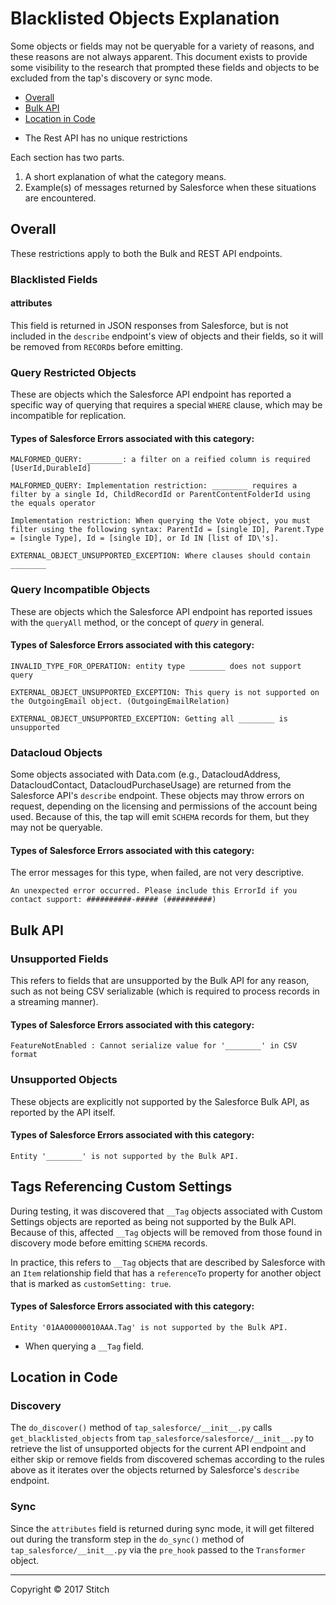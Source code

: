 # Blacklisted Objects Explanation

Some objects or fields may not be queryable for a variety of reasons, and these reasons are not always apparent. This document exists to provide some visibility to the research that prompted these fields and objects to be excluded from the tap's discovery or sync mode.

- [Overall](#overall)
- [Bulk API](#bulk-api)
- [Location in Code](#location-in-code)

* The Rest API has no unique restrictions

Each section has two parts.
1. A short explanation of what the category means.
2. Example(s) of messages returned by Salesforce when these situations are encountered.

## Overall

These restrictions apply to both the Bulk and REST API endpoints.

### Blacklisted Fields

#### attributes
This field is returned in JSON responses from Salesforce, but is not included in the `describe` endpoint's view of objects and their fields, so it will be removed from `RECORD`s before emitting.

### Query Restricted Objects

These are objects which the Salesforce API endpoint has reported a specific way of querying that requires a special `WHERE` clause, which may be incompatible for replication.

#### Types of Salesforce Errors associated with this category:

```
MALFORMED_QUERY: ________: a filter on a reified column is required [UserId,DurableId]
```

```
MALFORMED_QUERY: Implementation restriction: ________ requires a filter by a single Id, ChildRecordId or ParentContentFolderId using the equals operator
```

```
Implementation restriction: When querying the Vote object, you must filter using the following syntax: ParentId = [single ID], Parent.Type = [single Type], Id = [single ID], or Id IN [list of ID\'s].
```

```
EXTERNAL_OBJECT_UNSUPPORTED_EXCEPTION: Where clauses should contain ________
```

### Query Incompatible Objects

These are objects which the Salesforce API endpoint has reported issues with the `queryAll` method, or the concept of *query* in general.

#### Types of Salesforce Errors associated with this category:

```
INVALID_TYPE_FOR_OPERATION: entity type ________ does not support query
```

```
EXTERNAL_OBJECT_UNSUPPORTED_EXCEPTION: This query is not supported on the OutgoingEmail object. (OutgoingEmailRelation)
```

```
EXTERNAL_OBJECT_UNSUPPORTED_EXCEPTION: Getting all ________ is unsupported
```

### Datacloud Objects
Some objects associated with Data.com (e.g., DatacloudAddress, DatacloudContact, DatacloudPurchaseUsage) are returned from the Salesforce API's `describe` endpoint. These objects may throw errors on request, depending on the licensing and permissions of the account being used. Because of this, the tap will emit `SCHEMA` records for them, but they may not be queryable.

#### Types of Salesforce Errors associated with this category:
The error messages for this type, when failed, are not very descriptive.

```
An unexpected error occurred. Please include this ErrorId if you contact support: ##########-##### (##########)
```

## Bulk API

### Unsupported Fields

This refers to fields that are unsupported by the Bulk API for any reason, such as not being CSV serializable (which is required to process records in a streaming manner).

#### Types of Salesforce Errors associated with this category:

```
FeatureNotEnabled : Cannot serialize value for '________' in CSV format
```

### Unsupported Objects

These objects are explicitly not supported by the Salesforce Bulk API, as reported by the API itself.

#### Types of Salesforce Errors associated with this category:

```
Entity '________' is not supported by the Bulk API.
```

## Tags Referencing Custom Settings ##

During testing, it was discovered that `__Tag` objects associated with Custom Settings objects are reported as being not supported by the Bulk API. Because of this, affected `__Tag` objects will be removed from those found in discovery mode before emitting `SCHEMA` records.

In practice, this refers to `__Tag` objects that are described by Salesforce with an `Item` relationship field that has a `referenceTo` property for another object that is marked as `customSetting: true`.

#### Types of Salesforce Errors associated with this category:

```
Entity '01AA00000010AAA.Tag' is not supported by the Bulk API.
```
* When querying a `__Tag` field.

## Location in Code

### Discovery
The `do_discover()` method of `tap_salesforce/__init__.py` calls `get_blacklisted_objects` from `tap_salesforce/salesforce/__init__.py` to retrieve the list of unsupported objects for the current API endpoint and either skip or remove fields from discovered schemas according to the rules above as it iterates over the objects returned by Salesforce's `describe` endpoint.

### Sync
Since the `attributes` field is returned during sync mode, it will get filtered out during the transform step in the `do_sync()` method of `tap_salesforce/__init__.py` via the `pre_hook` passed to the `Transformer` object.

---

Copyright &copy; 2017 Stitch
